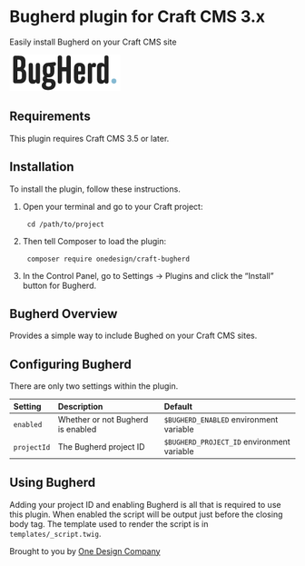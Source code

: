 # Bugherd plugin for Craft CMS 3.x

Easily install Bugherd on your Craft CMS site

![Screenshot](resources/img/bugherd-logo.png)

## Requirements

This plugin requires Craft CMS 3.5 or later.

## Installation

To install the plugin, follow these instructions.

1. Open your terminal and go to your Craft project:

        cd /path/to/project

2. Then tell Composer to load the plugin:

        composer require onedesign/craft-bugherd

3. In the Control Panel, go to Settings → Plugins and click the “Install” button for Bugherd.

## Bugherd Overview

Provides a simple way to include Bughed on your Craft CMS sites.

## Configuring Bugherd

There are only two settings within the plugin.

| Setting | Description | Default                                 |
|:----|:----|:----------------------------------------|
| `enabled` | Whether or not Bugherd is enabled | `$BUGHERD_ENABLED` environment variable |
| `projectId` | The Bugherd project ID | `$BUGHERD_PROJECT_ID` environment variable |

## Using Bugherd

Adding your project ID and enabling Bugherd is all that is required to use this plugin. When enabled the script will be output just before the closing body tag. The template used to render the script is in `templates/_script.twig`.

Brought to you by [One Design Company](https://onedesigncompany.com/)

